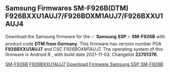 <h2>Samsung Firmwares SM-F926B(DTM) F926BXXU1AUJ7/F926BOXM1AUJ7/F926BXXU1AUJ4</h2>
Download the Samsung firmware for the ✅ <strong>Samsung SSP </strong> ⭐ <strong>SM-F926B</strong> with product code <strong>DTM</strong> <strong> from Germany</strong>. This firmware has version number PDA <strong>F926BXXU1AUJ7</strong> and CSC F926BOXM1AUJ7. The operating system of this firmware is Android R , with build date 2021-11-03. Changelist <strong>22701376</strong>.


[SM-F926B](https://samfirm.shop/samsung/model/SM-F926B)
[F926BXXU1AUJ7](https://samfirm.shop/samsung/pda/F926BXXU1AUJ7)
[Download Firmware Samsung SSP SM-F926B](https://samfirm.shop/samsung/firmware/471002)
